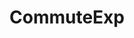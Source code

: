 ---
title: CommuteExp

tagline: An attempt on redesigning the commute experience

tags: [User Research, UX Design]

carousel_images: [IMG_0610.JPG, IMG_0613.JPG, IMG_0615.JPG]

thumbnail: commute.jpeg

challenge: The challenge was to learn how people get around in their city. To unearth opportunities for redesigning the transportation experience.

team: Vivek Shrinivasan

content_body: |

  ## Needfinding

  The research started off trying to understand the current problems and challenges people face on their everyday commute. This was done by talking and interviewing candidates and how they described their goals and challenges.

  _You can listen to one of the interviews recorded below_

  <iframe width="100%" height="300" scrolling="no" frameborder="no" allow="autoplay" src="https://w.soundcloud.com/player/?url=https%3A//api.soundcloud.com/tracks/662482463&color=%23ff5500&auto_play=false&hide_related=false&show_comments=true&show_user=true&show_reposts=false&show_teaser=true&visual=true"></iframe>

  Following an in depth understanding of their mode, time and location of commute. The interviewing mainly focused on discovering their pain points, overall motivations and goals as well as knowing what they found joyful in their experience of commuting.

  The three main ideas that emerged out of the interviewing were

  * A social way to a hassle free commute based on commuter comments
  * Motivating & encouraging people to use environmentally friendly transport
  * Safety in the cycling experience

  Storyboards were built to address these issues.

  Shifting the focus only on car commuters and figuring a social way to a hassle free commute, these were some of the wireframes designed to understand the challenges better.

  New ideas emerged from brainstorming like

  * HMW be able to figure out availibility of parking
  * HMW be able to know if the road quality is good, with less pot holes
  * HMW be able to rank a route by it's safety (ample street light, police presence etc)

  Here's an example of what the current user flow for parking in a city like Bangalore looks like.

  > “Even If I am willing to pay a fee, there is hardly any parking space.”

  

  The process of parking encompasses three main steps. When interviewed people to ask what steps they go through for finding and parking the car at the mall, these are the pain points and goals the users mentioned.

  <figure class="row justify-content-center figure text-center h-0">
    <img src="/assets/images/projects/user_actions.png" class="border figure-img img-fluid rounded" alt="User Actions">
  </figure>


  ## Wireframes & Prototypes

  <figure class="row justify-content-center figure text-center h-0">
    <img src="/assets/images/projects/app_user_flow.jpg" class="border figure-img img-fluid rounded" alt="App User Flow">
  </figure>

  ## Result

  We were able to ideate and conceptualise an easy way for commuters to find parking around the city.
  
  ## Articles

  Here's what the news has to say about Bangalore and it's parking experience

  * Citizen matters - [Should you have to pay for parking](http://bengaluru.citizenmatters.in/should-you-pay-for-parking-in-bengaluru-36002)?
  * Economic Times - [How owning a car is a pain](https://economictimes.indiatimes.com/news/politics-and-nation/whose-road-is-it-anyway/articleshow/66761574.cms?from=mdr)
  * TOI - [It's hell out there](https://timesofindia.indiatimes.com/city/bengaluru/Parking-in-Bangalore-Its-hell-out-there-on-weekends/articleshow/40154232.cms)
  * [Central Parking Services](http://www.cpsindia.in/corporate.html) - An [existing solution](http://www.cpsindia.in/pdf/CPS%20Coverage%20Update%2022.03.2013.pdf)

---